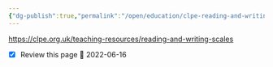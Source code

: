 ```yaml
---
{"dg-publish":true,"permalink":"/open/education/clpe-reading-and-writing-scales/","dgHomeLink":true,"dgPassFrontmatter":false}
---
```




https://clpe.org.uk/teaching-resources/reading-and-writing-scales


- [x] Review this page 🛫 2022-06-16